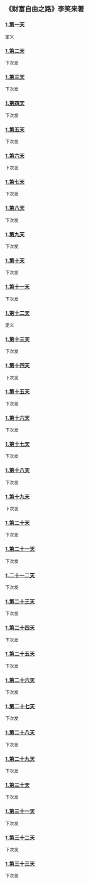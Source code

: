 ## 《财富自由之路》李笑来著


### [1.第一天](day001.md)
定义

### [1.第二天](day002.md)
下次发

### [1.第三天](day003.md)
下次发

### [1.第四天](day004.md)
下次发

### [1.第五天](day005.md)
下次发

### [1.第六天](day006.md)
下次发

### [1.第七天](day007.md)
下次发

### [1.第八天](day008.md)
下次发

### [1.第九天](day009.md)
下次发

### [1.第十天](day010.md)
下次发

### [1.第十一天](day011.md)
下次发

### [1.第十二天](day012.md)
定义

### [1.第十三天](day013.md)
下次发

### [1.第十四天](day014.md)
下次发

### [1.第十五天](day015.md)
下次发

### [1.第十六天](day016.md)
下次发

### [1.第十七天](day017.md)
下次发

### [1.第十八天](day018.md)
下次发

### [1.第十九天](day019.md)
下次发

### [1.第二十天](day020.md)
下次发

### [1.第二十一天](day021.md)
下次发

### [1.二十一二天](day022.md)
下次发

### [1.第二十三天](day023.md)
下次发

### [1.第二十四天](day024.md)
下次发

### [1.第二十五天](day025.md)
下次发

### [1.第二十六天](day026.md)
下次发

### [1.第二十七天](day027.md)
下次发

### [1.第二十八天](day028.md)
下次发

### [1.第二十九天](day029.md)
下次发

### [1.第三十天](day030.md)
下次发

### [1.第三十一天](day031.md)
下次发

### [1.第三十二天](day032.md)
下次发

### [1.第三十三天](day033.md)
下次发
